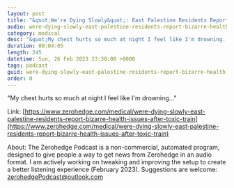 ```yaml
---
layout: post
title: "&quot;We're Dying Slowly&quot;: East Palestine Residents Report Bizarre Health Issues After Toxic Train Derailment"
audio: were-dying-slowly-east-palestine-residents-report-bizarre-health-issues-after-toxic-train-0
category: medical
desc: "&quot;My chest hurts so much at night I feel like I'm drowning...&quot;"
duration: 00:04:05
length: 245
datetime: Sun, 26 Feb 2023 23:30:00 +0000
tags: podcast
guid: were-dying-slowly-east-palestine-residents-report-bizarre-health-issues-after-toxic-train-0
order: 0
---
```

&quot;My chest hurts so much at night I feel like I'm drowning...&quot;

Link: [https://www.zerohedge.com/medical/were-dying-slowly-east-palestine-residents-report-bizarre-health-issues-after-toxic-train](https://www.zerohedge.com/medical/were-dying-slowly-east-palestine-residents-report-bizarre-health-issues-after-toxic-train)

About: The Zerohedge Podcast is a non-commercial, automated program, designed to give people a way to get news from Zerohedge in an audio format.  I am actively working on tweaking and improving the setup to create a better listening experience (February 2023).  Suggestions are welcome: [zerohedgePodcast@outlook.com](mailto:zerohedgePodcast@outlook.com)